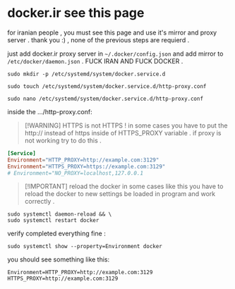# docker.ir see this page

for iranian people , you must see this page and use it's mirror and proxy server . thank you :) , none of the previous steps are requierd .

just add docker.ir proxy server in `~/.docker/config.json` and add mirror to `/etc/docker/daemon.json` . FUCK IRAN AND FUCK DOCKER .



```shell
sudo mkdir -p /etc/systemd/system/docker.service.d
```

```shell
sudo touch /etc/systemd/system/docker.service.d/http-proxy.conf
```

```shell
sudo nano /etc/systemd/system/docker.service.d/http-proxy.conf
```

inside the .../http-proxy.conf:

> [!WARNING] HTTPS is not HTTPS !
> in some cases you have to put the http:// instead of https inside of HTTPS_PROXY variable . if proxy is not working try to do this .

```conf
[Service]
Environment="HTTP_PROXY=http://example.com:3129"
Environment="HTTPS_PROXY=https://example.com:3129"
# Environment="NO_PROXY=localhost,127.0.0.1
```

> [!IMPORTANT] reload the docker
> in some cases like this you have to reload the docker to new settings be loaded in program and work correctly .

```shell
sudo systemctl daemon-reload && \
sudo systemctl restart docker
```

verify completed everything fine :

```shell
sudo systemctl show --property=Environment docker
```

you should see something like this:

```
Environment=HTTP_PROXY=http://example.com:3129 HTTPS_PROXY=http://example.com:3129
```
